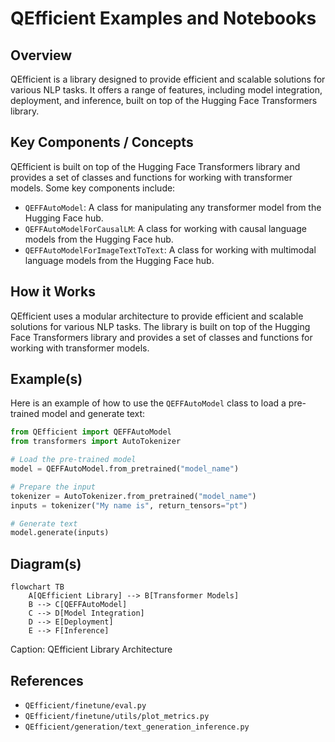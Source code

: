 # QEfficient Examples and Notebooks
## Overview
QEfficient is a library designed to provide efficient and scalable solutions for various NLP tasks. It offers a range of features, including model integration, deployment, and inference, built on top of the Hugging Face Transformers library.

## Key Components / Concepts
QEfficient is built on top of the Hugging Face Transformers library and provides a set of classes and functions for working with transformer models. Some key components include:

*   `QEFFAutoModel`: A class for manipulating any transformer model from the Hugging Face hub.
*   `QEFFAutoModelForCausalLM`: A class for working with causal language models from the Hugging Face hub.
*   `QEFFAutoModelForImageTextToText`: A class for working with multimodal language models from the Hugging Face hub.

## How it Works
QEfficient uses a modular architecture to provide efficient and scalable solutions for various NLP tasks. The library is built on top of the Hugging Face Transformers library and provides a set of classes and functions for working with transformer models.

## Example(s)
Here is an example of how to use the `QEFFAutoModel` class to load a pre-trained model and generate text:
```python
from QEfficient import QEFFAutoModel
from transformers import AutoTokenizer

# Load the pre-trained model
model = QEFFAutoModel.from_pretrained("model_name")

# Prepare the input
tokenizer = AutoTokenizer.from_pretrained("model_name")
inputs = tokenizer("My name is", return_tensors="pt")

# Generate text
model.generate(inputs)
```

## Diagram(s)
```mermaid
flowchart TB
    A[QEfficient Library] --> B[Transformer Models]
    B --> C[QEFFAutoModel]
    C --> D[Model Integration]
    D --> E[Deployment]
    E --> F[Inference]
```
Caption: QEfficient Library Architecture

## References
*   `QEfficient/finetune/eval.py`
*   `QEfficient/finetune/utils/plot_metrics.py`
*   `QEfficient/generation/text_generation_inference.py`